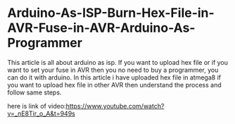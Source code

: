 # Arduino-As-ISP-Burn-Hex-File-in-AVR-Fuse-in-AVR-Arduino-As-Programmer
This article is all about arduino as isp.  If you want to upload hex file or if you want to set your fuse in AVR then you no need to buy a programmer, you can do it with arduino.  In this article i have uploaded hex file in atmega8 if you want to upload hex file in other AVR then understand the process and follow same steps.


here is link of video:https://www.youtube.com/watch?v=_nE8Tir_o_A&t=949s

